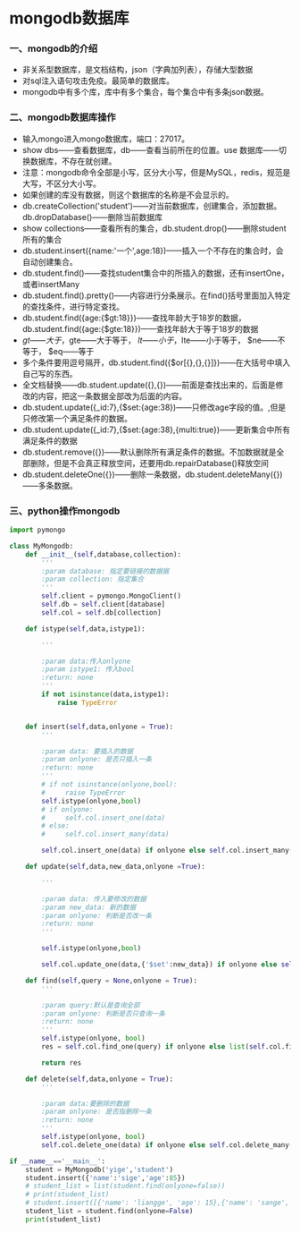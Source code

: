 # mongodb数据库

### 一、mongodb的介绍

- 非关系型数据库，是文档结构，json（字典加列表），存储大型数据
- 对sql注入语句攻击免疫。最简单的数据库。
- mongodb中有多个库，库中有多个集合，每个集合中有多条json数据。

### 二、mongodb数据库操作

- 输入mongo进入mongo数据库，端口：27017。
- show dbs——查看数据库，db——查看当前所在的位置。use 数据库——切换数据库，不存在就创建。
- 注意：mongodb命令全部是小写，区分大小写，但是MySQL，redis，规范是大写，不区分大小写。
- 如果创建的库没有数据，则这个数据库的名称是不会显示的。
- db.createCollection('student')——对当前数据库，创建集合，添加数据。db.dropDatabase()——删除当前数据库
- show collections——查看所有的集合，db.student.drop()——删除student所有的集合
- db.student.insert({name:'一个',age:18})——插入一个不存在的集合时，会自动创建集合。
- db.student.find()——查找student集合中的所插入的数据，还有insertOne，或者insertMany
- db.student.find().pretty()——内容进行分条展示。在find()括号里面加入特定的查找条件，进行特定查找。
- db.student.find({age:{$gt:18}})——查找年龄大于18岁的数据，db.student.find({age:{$gte:18}})——查找年龄大于等于18岁的数据
- $gt ——大于，$gte——大于等于， $lt ——小于，$lte——小于等于， $ne——不等于， $eq——等于
- 多个条件要用逗号隔开，db.student.find({$or[{},{},{}]})——在大括号中填入自己写的东西。
- 全文档替换——db.student.update({},{})——前面是查找出来的，后面是修改的内容，把这一条数据全部改为后面的内容。
- db.student.update({_id:7},{$set:{age:38})——只修改age字段的值。,但是只修改第一个满足条件的数据。
- db.student.update({_id:7},{$set:{age:38},{multi:true})——更新集合中所有满足条件的数据
- db.student.remove({})——默认删除所有满足条件的数据。不加数据就是全部删除，但是不会真正释放空间，还要用db.repairDatabase()释放空间
- db.student.deleteOne({})——删除一条数据，db.student.deleteMany({})——多条数据。

### 三、python操作mongodb

```python
import pymongo

class MyMongodb:
    def __init__(self,database,collection):
        '''
        :param database: 指定要链接的数据据
        :param collection: 指定集合
        '''
        self.client = pymongo.MongoClient()
        self.db = self.client[database]
        self.col = self.db[collection]

    def istype(self,data,istype1):

        '''

        :param data:传入onlyone
        :param istype1: 传入bool
        :return: none
        '''
        if not isinstance(data,istype1):
            raise TypeError


    def insert(self,data,onlyone = True):
        '''

        :param data: 要插入的数据
        :param onlyone: 是否只插入一条
        :return: none
        '''
        # if not isinstance(onlyone,bool):
        #     raise TypeError
        self.istype(onlyone,bool)
        # if onlyone:
        #     self.col.insert_one(data)
        # else:
        #     self.col.insert_many(data)

        self.col.insert_one(data) if onlyone else self.col.insert_many(data)

    def update(self,data,new_data,onlyone =True):

        '''

        :param data: 传入要修改的数据
        :param new_data: 新的数据
        :param onlyone: 判断是否改一条
        :return: none
        '''

        self.istype(onlyone,bool)

        self.col.update_one(data,{'$set':new_data}) if onlyone else self.col.update_many(data,{'$set':new_data})

    def find(self,query = None,onlyone = True):
        '''

        :param query:默认是查询全部
        :param onlyone: 判断是否只查询一条
        :return: none
        '''
        self.istype(onlyone, bool)
        res = self.col.find_one(query) if onlyone else list(self.col.find(query))

        return res

    def delete(self,data,onlyone = True):
        '''

        :param data:要删除的数据
        :param onlyone: 是否指删除一条
        :return: none
        '''
        self.istype(onlyone, bool)
        self.col.delete_one(data) if onlyone else self.col.delete_many(data)

if __name__=='__main__':
    student = MyMongodb('yige','student')
    student.insert({'name':'sige','age':85})
    # student_list = list(student.find(onlyone=false))
    # print(student_list)
    # student.insert([{'name': 'liangge', 'age': 15},{'name': 'sange', 'age': 16}],onlyone=False)
    student_list = student.find(onlyone=False)
    print(student_list)
```

